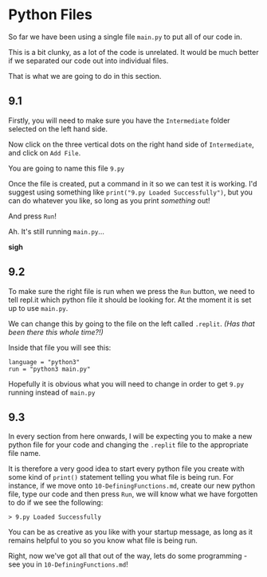 # Python Files

So far we have been using a single file `main.py` to put all of our code in. 

This is a bit clunky, as a lot of the code is unrelated. It would be much better if we separated our code out into individual files. 

That is what we are going to do in this section.

## 9.1
Firstly, you will need to make sure you have the `Intermediate` folder selected on the left hand side. 

Now click on the three vertical dots on the right hand side of `Intermediate`, and click on `Add File`.

You are going to name this file `9.py`

Once the file is created, put a command in it so we can test it is working. 
I'd suggest using something like `print("9.py Loaded Successfully")`, but you can do whatever you like, so long as you print *something* out!

And press `Run`!

Ah. It's still running `main.py`...

**sigh**

## 9.2
To make sure the right file is run when we press the `Run` button, we need to tell repl.it which python file it should be looking for. At the moment it is set up to use `main.py`.

We can change this by going to the file on the left called `.replit`. *(Has that been there this whole time?!)*

Inside that file you will see this:
```
language = "python3"
run = "python3 main.py"
```
Hopefully it is obvious what you will need to change in order to get `9.py` running instead of `main.py`

## 9.3
In every section from here onwards, I will be expecting you to make a new python file for your code and changing the `.replit` file to the appropriate file name. 

It is therefore a very good idea to start every python file you create with some kind of `print()` statement telling you what file is being run. For instance, if we move onto `10-DefiningFunctions.md`, create our new python file, type our code and then press `Run`, we will know what we have forgotten to do if we see the following:
```
> 9.py Loaded Successfully
```

You can be as creative as you like with your startup message, as long as it remains helpful to you so you know what file is being run.

Right, now we've got all that out of the way, lets do some programming - see you in `10-DefiningFunctions.md`!
